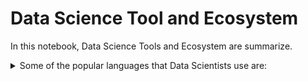 # Data Science Tool and Ecosystem

In this notebook, Data Science Tools and Ecosystem are summarize.

 <details><summary> Some of the popular languages that Data Scientists use are:</summary>
 
1.Python
2.Java
3.C++
4.C


<details><summary>Some of the commonly used libraries used by Data Scientists include:</summary>
1. Pandas 
2. NumPy  
3. SciPy 
4. Keras  

|Data science tools|
|------------------|
|Rstudio|
|Apache Spark|
|TensorFlow|


### Below are a few examples of evaluating arithmetic expressions in Python


```python
#This is a simple arithmetic expression to mutiply then add integers
(3*4)+5
```




    17




```python
200/60
```




    3.3333333333333335



__Objectives__
- List popular languages for Data Science
- List popular libraries for Data Science
- Table of data science tools
- Arithmetic expression

## Author
Tsepo Mokoena


```python

```
